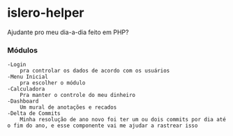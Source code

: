 # islero-helper
Ajudante pro meu dia-a-dia feito em PHP?

### Módulos

    -Login
        pra controlar os dados de acordo com os usuários
    -Menu Inicial
        pra escolher o módulo
    -Calculadora
        Pra manter o controle do meu dinheiro
    -Dashboard
        Um mural de anotações e recados    
    -Delta de Commits
        Minha resolução de ano novo foi ter um ou dois commits por dia até o fim do ano, e esse componente vai me ajudar a rastrear isso